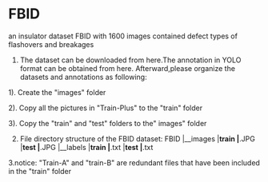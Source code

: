 # FBID
an insulator dataset FBID with 1600 images contained defect types of flashovers and breakages

1. The dataset can be downloaded from here.The annotation in YOLO format can be obtained from here. Afterward,please organize the datasets and annotations as following:

1). Create the "images" folder

2). Copy all the pictures in "Train-Plus" to the "train" folder

3). Copy the "train" and "test" folders to the" images" folder

2. File directory structure of the FBID dataset:
FBID
|__images
  |__train
    |__.JPG
  |__test
    |__.JPG
|__labels
  |__train
    |__.txt
  |__test
    |__.txt
    
3.notice:
"Train-A" and "train-B" are redundant files that have been included in the "train" folder
